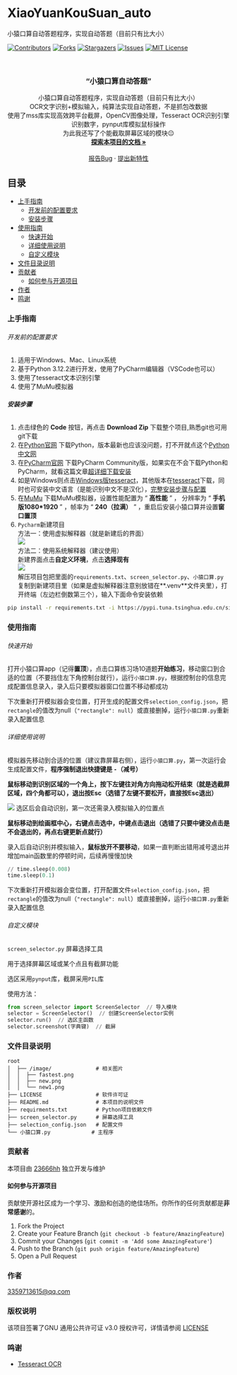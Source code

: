# XiaoYuanKouSuan_auto

小猿口算自动答题程序，实现自动答题（目前只有比大小）

<!-- PROJECT SHIELDS -->

[![Contributors][contributors-shield]][contributors-url]
[![Forks][forks-shield]][forks-url]
[![Stargazers][stars-shield]][stars-url]
[![Issues][issues-shield]][issues-url]
[![MIT License][license-shield]][license-url]

<!-- PROJECT LOGO -->
<br />

  <h3 align="center">“小猿口算自动答题”</h3>
  <p align="center">
  小猿口算自动答题程序，实现自动答题（目前只有比大小）<br />
  OCR文字识别+模拟输入，纯算法实现自动答题，不是抓包改数据<br />
  使用了mss库实现高效跨平台截屏，OpenCV图像处理，Tesseract OCR识别引擎识别数字，pynput库模拟鼠标操作<br />
  为此我还写了个能截取屏幕区域的模块😐<br />
    <a href="https://github.com/23666hh/XiaoYuanKouSuan_auto"><strong>探索本项目的文档 »</strong></a>
    <br />
    <br />
    <a href="https://github.com/23666hh/XiaoYuanKouSuan_auto/issues">报告Bug</a>
    ·
    <a href="https://github.com/23666hh/XiaoYuanKouSuan_auto/issues">提出新特性</a>
  </p>


</p>

## 目录

- [上手指南](#上手指南)
  - [开发前的配置要求](#开发前的配置要求)
  - [安装步骤](#安装步骤)
- [使用指南](#使用指南)
  - [快速开始](#快速开始)
  - [详细使用说明](#详细使用说明)
  - [自定义模块](#自定义模块)
- [文件目录说明](#文件目录说明)
- [贡献者](#贡献者)
  - [如何参与开源项目](#如何参与开源项目)
- [作者](#作者)
- [鸣谢](#鸣谢)



### 上手指南


###### 开发前的配置要求

1. 适用于Windows、Mac、Linux系统
2. 基于Python 3.12.2进行开发，使用了PyCharm编辑器（VSCode也可以）
3. 使用了tesseract文本识别引擎
4. 使用了MuMu模拟器

###### **安装步骤**

1. 点击绿色的 **Code** 按钮，再点击 **Download Zip** 下载整个项目,熟悉git也可用git下载
2. 在[Python官网](https://www.python.org/downloads/) 下载Python，版本最新也应该没问题，打不开就点这个[Python中文网](https://python.p2hp.com/downloads/)
3. 在[PyCharm官网](https://www.jetbrains.com/pycharm/download/) 下载PyCharm Community版，如果实在不会下载Python和PyCharm，就看这篇文章[超详细下载安装](https://blog.csdn.net/junleon/article/details/120698578)
4. 如是Windows则点击[Windows版tesseract](https://github.com/UB-Mannheim/tesseract/wiki)，其他版本在[tesseract](https://tesseract-ocr.github.io/tessdoc/Installation.html)下载，同时也可安装中文语言（是能识别中文不是汉化），[完整安装步骤与配置](https://blog.csdn.net/qq_38463737/article/details/109679007)
5. 在[MuMu](https://mumu.163.com/) 下载MuMu模拟器，设置性能配置为 “ **高性能** ” ， 分辨率为 “ **手机版1080\*1920** ” ，帧率为 “ **240（拉满）** ” ，重启后安装小猿口算并设置**窗口置顶**
6. `Pycharm`新建项目  
方法一：使用虚拟解释器（就是新建后的界面）  
![](https://github.com/23666hh/XiaoYuanKouSuan_auto/blob/main/image/new.png)  
方法二：使用系统解释器（建议使用）  
新建界面点击**自定义环境**，点击**选择现有**  
![](https://github.com/23666hh/XiaoYuanKouSuan_auto/blob/main/image/new1.png)  
解压项目包把里面的`requirements.txt`、`screen_selector.py`、`小猿口算.py`复制到新建项目里（如果是虚拟解释器注意别放错在**.venv**文件夹里），打开终端（左边栏倒数第三个），输入下面命令安装依赖

```sh
pip install -r requirements.txt -i https://pypi.tuna.tsinghua.edu.cn/simple
```



### 使用指南


###### 快速开始

打开小猿口算app（记得**置顶**），点击口算练习场10道题**开始练习**，移动窗口到合适的位置（不要挡住左下角控制台就行），运行`小猿口算.py`，根据控制台的信息完成配置信息录入，录入后只要模拟器窗口位置不移动都成功

下次重新打开模拟器会变位置，打开生成的配置文件`selection_config.json`，把`rectangle`的值改为null（`"rectangle": null`）或直接删掉，运行`小猿口算.py`重新录入配置信息

###### 详细使用说明

模拟器先移动到合适的位置（建议靠屏幕右侧），运行`小猿口算.py`，第一次运行会生成配置文件，**程序强制退出快捷键是 `-`（减号）**

**鼠标移动到识别区域的一个角上，按下左键往对角方向拖动松开结束（就是选截屏区域，四个角都可以），退出按Esc（选错了左键不要松开，直接按Esc退出）**

![](https://github.com/23666hh/XiaoYuanKouSuan_auto/blob/main/image/select.gif)
选区后会自动识别，第一次还需录入模拟输入的位置点

**鼠标移动到绘画框中心，右键点击选中，中键点击退出（选错了只要中键没点击是不会退出的，再点右键更新点就行）**

录入后自动识别并模拟输入，**鼠标放开不要移动**，如果一直判断出错用减号退出并增加main函数里的停顿时间，后续再慢慢加快

```python
// time.sleep(0.008)
time.sleep(0.1)
```

下次重新打开模拟器会变位置，打开配置文件`selection_config.json`，把`rectangle`的值改为null（`"rectangle": null`）或直接删掉，运行`小猿口算.py`重新录入配置信息



###### 自定义模块

`screen_selector.py` 屏幕选择工具

用于选择屏幕区域或某个点且有截屏功能

选区采用`pynput`库，截屏采用`PIL`库

使用方法：

```python
from screen_selector import ScreenSelector  // 导入模块
selector = ScreenSelector()  // 创建ScreenSelector实例
selector.run()  // 选区主函数
selector.screenshot(字典键)  // 截屏
```



### 文件目录说明

```
root
│  ├── /image/				# 相关图片
│  │  ├── fastest.png
│  │  ├── new.png
│  │  └── new1.png
├── LICENSE					# 软件许可证
├── README.md				# 本项目的说明文件
├── requirments.txt			# Python项目依赖文件
├── screen_selector.py		# 屏幕选择工具
├── selection_config.json	# 配置文件
└── 小猿口算.py				# 主程序
```



### 贡献者

本项目由 [23666hh](https://github.com/23666hh) 独立开发与维护

#### 如何参与开源项目

贡献使开源社区成为一个学习、激励和创造的绝佳场所。你所作的任何贡献都是**非常感谢**的。


1. Fork the Project
2. Create your Feature Branch (`git checkout -b feature/AmazingFeature`)
3. Commit your Changes (`git commit -m 'Add some AmazingFeature'`)
4. Push to the Branch (`git push origin feature/AmazingFeature`)
5. Open a Pull Request



### 作者

3359713615@qq.com

### 版权说明

该项目签署了GNU 通用公共许可证 v3.0 授权许可，详情请参阅 [LICENSE](https://github.com/23666hh/XiaoYuanKouSuan_auto/blob/master/LICENSE)

### 鸣谢


- [Tesseract OCR](https://github.com/tesseract-ocr/tesseract)

<!-- links -->

[your-project-path]:23666hh/XiaoYuanKouSuan_auto
[contributors-shield]: https://img.shields.io/github/contributors/23666hh/XiaoYuanKouSuan_auto.svg?style=flat-square
[contributors-url]: https://github.com/23666hh/XiaoYuanKouSuan_auto/graphs/contributors
[forks-shield]: https://img.shields.io/github/forks/23666hh/XiaoYuanKouSuan_auto.svg?style=flat-square
[forks-url]: https://github.com/23666hh/XiaoYuanKouSuan_auto/network/members
[stars-shield]: https://img.shields.io/github/stars/23666hh/XiaoYuanKouSuan_auto.svg?style=flat-square
[stars-url]: https://github.com/23666hh/XiaoYuanKouSuan_auto/stargazers
[issues-shield]: https://img.shields.io/github/issues/23666hh/XiaoYuanKouSuan_auto.svg?style=flat-square
[issues-url]: https://img.shields.io/github/issues/23666hh/XiaoYuanKouSuan_auto.svg
[license-shield]: https://img.shields.io/github/license/23666hh/XiaoYuanKouSuan_auto.svg?style=flat-square
[license-url]: https://github.com/23666hh/XiaoYuanKouSuan_auto/blob/master/LICENSE

